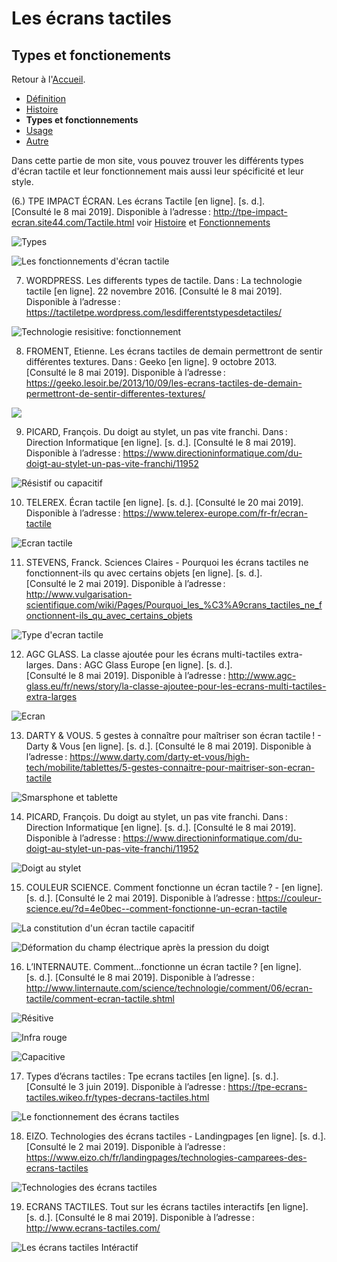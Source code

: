# Les écrans tactiles
## Types et fonctionements

Retour à l'[Accueil](tactiles.md).

- [Définition](definition.md)
- [Histoire](histoire.md)
- **Types et fonctionnements**
- [Usage](usage.md)
- [Autre](autre.md)

Dans cette partie de mon site, vous pouvez trouver les différents types d'écran tactile et leur fonctionnement mais aussi leur spécificité et leur style.

(6.) TPE IMPACT ÉCRAN. Les écrans Tactile [en ligne]. [s. d.]. [Consulté le 8 mai 2019]. Disponible à l’adresse : http://tpe-impact-ecran.site44.com/Tactile.html voir [Histoire](histoire.md) et [Fonctionnements](fonctionnement.md)

![Types](https://user-images.githubusercontent.com/50197114/58490277-2b563880-816d-11e9-9d1e-669211bb0a6a.png)

![Les fonctionnements d'écran tactile](https://user-images.githubusercontent.com/50197114/58490179-f6e27c80-816c-11e9-857f-b73d2ab7ef16.png)

7. WORDPRESS. Les differents types de tactile. Dans : La technologie tactile [en ligne]. 22 novembre 2016. [Consulté le 8 mai 2019]. Disponible à l’adresse : https://tactiletpe.wordpress.com/lesdifferentstypesdetactiles/

![Technologie resisitive: fonctionnement](https://user-images.githubusercontent.com/50197114/58733317-80f04680-83f4-11e9-8664-7bec1c7119ff.png)

8. FROMENT, Etienne. Les écrans tactiles de demain permettront de sentir différentes textures. Dans : Geeko [en ligne]. 9 octobre 2013. [Consulté le 8 mai 2019]. Disponible à l’adresse : https://geeko.lesoir.be/2013/10/09/les-ecrans-tactiles-de-demain-permettront-de-sentir-differentes-textures/

![](https://user-images.githubusercontent.com/50197114/58733941-543d2e80-83f6-11e9-8f58-4dc83627d46c.png)

9. PICARD, François. Du doigt au stylet, un pas vite franchi. Dans : Direction Informatique [en ligne]. [s. d.]. [Consulté le 8 mai 2019]. Disponible à l’adresse : https://www.directioninformatique.com/du-doigt-au-stylet-un-pas-vite-franchi/11952

![Résistif ou capacitif](https://user-images.githubusercontent.com/50197114/58735188-eabf1f00-83f9-11e9-819d-ace27dd17bd5.png)

10. TELEREX. Écran tactile [en ligne]. [s. d.]. [Consulté le 20 mai 2019]. Disponible à l’adresse : https://www.telerex-europe.com/fr-fr/ecran-tactile

![Ecran tactile](https://user-images.githubusercontent.com/50197114/58735234-117d5580-83fa-11e9-9440-83891361604d.png)

11. STEVENS, Franck. Sciences Claires - Pourquoi les écrans tactiles ne fonctionnent-ils qu avec certains objets [en ligne]. [s. d.]. [Consulté le 2 mai 2019]. Disponible à l’adresse : http://www.vulgarisation-scientifique.com/wiki/Pages/Pourquoi_les_%C3%A9crans_tactiles_ne_fonctionnent-ils_qu_avec_certains_objets

![Type d'ecran tactile](https://user-images.githubusercontent.com/50197114/58735259-2954d980-83fa-11e9-839c-5ce3fa69b0df.png)

12. AGC GLASS. La classe ajoutée pour les écrans multi-tactiles extra-larges. Dans : AGC Glass Europe [en ligne]. [s. d.]. [Consulté le 8 mai 2019]. Disponible à l’adresse : http://www.agc-glass.eu/fr/news/story/la-classe-ajoutee-pour-les-ecrans-multi-tactiles-extra-larges

![Ecran](https://user-images.githubusercontent.com/50197114/58735339-65883a00-83fa-11e9-9338-b1707f0c8e74.png)

13. DARTY & VOUS. 5 gestes à connaître pour maîtriser son écran tactile ! - Darty &amp; Vous [en ligne]. [s. d.]. [Consulté le 8 mai 2019]. Disponible à l’adresse : https://www.darty.com/darty-et-vous/high-tech/mobilite/tablettes/5-gestes-connaitre-pour-maitriser-son-ecran-tactile

![Smarsphone et tablette](https://user-images.githubusercontent.com/50197114/58496253-ce14b400-8179-11e9-9d70-5cf7e32ce0c3.png)

14. PICARD, François. Du doigt au stylet, un pas vite franchi. Dans : Direction Informatique [en ligne]. [s. d.]. [Consulté le 8 mai 2019]. Disponible à l’adresse : https://www.directioninformatique.com/du-doigt-au-stylet-un-pas-vite-franchi/11952

![Doigt au stylet](https://user-images.githubusercontent.com/50197114/58495500-f7ccdb80-8177-11e9-96a3-d56d7f2b26e3.png)

15. COULEUR SCIENCE. Comment fonctionne un écran tactile ? - [en ligne]. [s. d.]. [Consulté le 2 mai 2019]. Disponible à l’adresse : https://couleur-science.eu/?d=4e0bec--comment-fonctionne-un-ecran-tactile

![La constitution d'un écran tactile capacitif](https://user-images.githubusercontent.com/50197114/58498310-13d37b80-817e-11e9-9a52-1cfa7823d90c.png)

![Déformation du champ électrique après la pression du doigt](https://user-images.githubusercontent.com/50197114/58498412-48473780-817e-11e9-937f-92dc0cf6d920.png)

16. L’INTERNAUTE. Comment...fonctionne un écran tactile ? [en ligne]. [s. d.]. [Consulté le 8 mai 2019]. Disponible à l’adresse : http://www.linternaute.com/science/technologie/comment/06/ecran-tactile/comment-ecran-tactile.shtml

![Résitive](https://user-images.githubusercontent.com/50197114/58499502-99f0c180-8180-11e9-89e1-de9630cd307e.png)

![Infra rouge](https://user-images.githubusercontent.com/50197114/58499506-9c531b80-8180-11e9-99ee-aef9a3115665.png)

![Capacitive](https://user-images.githubusercontent.com/50197114/58499513-9f4e0c00-8180-11e9-8329-bd762956def4.png)

17. Types d’écrans tactiles : Tpe ecrans tactiles [en ligne]. [s. d.]. [Consulté le 3 juin 2019]. Disponible à l’adresse : https://tpe-ecrans-tactiles.wikeo.fr/types-decrans-tactiles.html

![Le fonctionnement des écrans tactiles](https://user-images.githubusercontent.com/50197114/58779848-55798180-85d7-11e9-83c3-19c2a39c506b.png)

18. EIZO. Technologies des écrans tactiles - Landingpages [en ligne]. [s. d.]. [Consulté le 2 mai 2019]. Disponible à l’adresse : https://www.eizo.ch/fr/landingpages/technologies-camparees-des-ecrans-tactiles

![Technologies des écrans tactiles](https://user-images.githubusercontent.com/50197114/58818886-3f97ab00-862f-11e9-8e99-c0283a880ca0.png)

19. ECRANS TACTILES. Tout sur les écrans tactiles interactifs [en ligne]. [s. d.]. [Consulté le 8 mai 2019]. Disponible à l’adresse : http://www.ecrans-tactiles.com/

![Les écrans tactiles Intéractif](https://user-images.githubusercontent.com/50197114/58818885-3f97ab00-862f-11e9-9fc2-ec125f7d3445.png)
